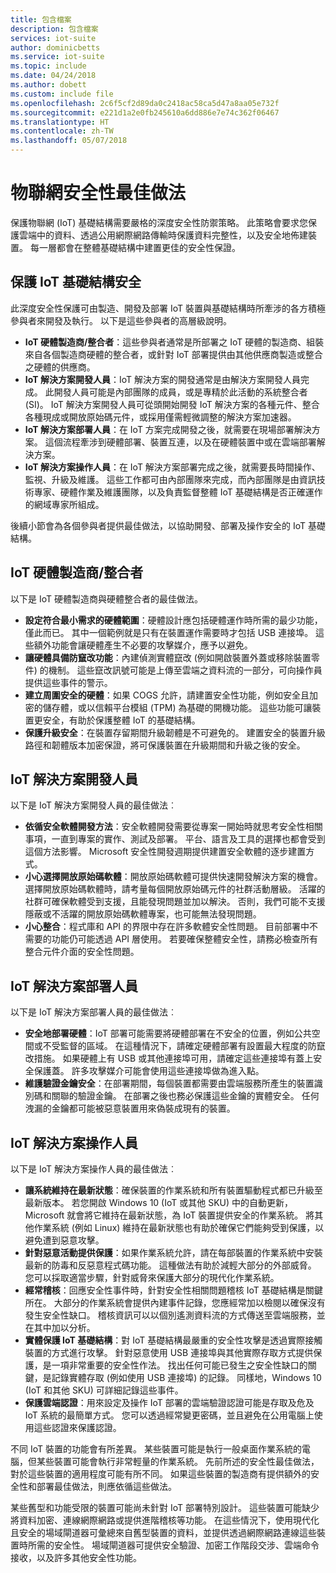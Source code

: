 ```yaml
---
title: 包含檔案
description: 包含檔案
services: iot-suite
author: dominicbetts
ms.service: iot-suite
ms.topic: include
ms.date: 04/24/2018
ms.author: dobett
ms.custom: include file
ms.openlocfilehash: 2c6f5cf2d89da0c2418ac58ca5d47a8aa05e732f
ms.sourcegitcommit: e221d1a2e0fb245610a6dd886e7e74c362f06467
ms.translationtype: HT
ms.contentlocale: zh-TW
ms.lasthandoff: 05/07/2018
---
```

# <a name="internet-of-things-security-best-practices"></a>物聯網安全性最佳做法

保護物聯網 (IoT) 基礎結構需要嚴格的深度安全性防禦策略。 此策略會要求您保護雲端中的資料、透過公用網際網路傳輸時保護資料完整性，以及安全地佈建裝置。 每一層都會在整體基礎結構中建置更佳的安全性保證。

## <a name="secure-an-iot-infrastructure"></a>保護 IoT 基礎結構安全

此深度安全性保護可由製造、開發及部署 IoT 裝置與基礎結構時所牽涉的各方積極參與者來開發及執行。 以下是這些參與者的高層級說明。

* **IoT 硬體製造商/整合者**：這些參與者通常是所部署之 IoT 硬體的製造商、組裝來自各個製造商硬體的整合者，或針對 IoT 部署提供由其他供應商製造或整合之硬體的供應商。
* **IoT 解決方案開發人員**：IoT 解決方案的開發通常是由解決方案開發人員完成。 此開發人員可能是內部團隊的成員，或是專精於此活動的系統整合者 (SI)。 IoT 解決方案開發人員可從頭開始開發 IoT 解決方案的各種元件、整合各種現成或開放原始碼元件，或採用僅需輕微調整的解決方案加速器。
* **IoT 解決方案部署人員**：在 IoT 方案完成開發之後，就需要在現場部署解決方案。 這個流程牽涉到硬體部署、裝置互連，以及在硬體裝置中或在雲端部署解決方案。
* **IoT 解決方案操作人員**：在 IoT 解決方案部署完成之後，就需要長時間操作、監視、升級及維護。 這些工作都可由內部團隊來完成，而內部團隊是由資訊技術專家、硬體作業及維護團隊，以及負責監督整體 IoT 基礎結構是否正確運作的網域專家所組成。

後續小節會為各個參與者提供最佳做法，以協助開發、部署及操作安全的 IoT 基礎結構。

## <a name="iot-hardware-manufacturerintegrator"></a>IoT 硬體製造商/整合者

以下是 IoT 硬體製造商與硬體整合者的最佳做法。

* **設定符合最小需求的硬體範圍**：硬體設計應包括硬體運作時所需的最少功能，僅此而已。 其中一個範例就是只有在裝置運作需要時才包括 USB 連接埠。 這些額外功能會讓硬體產生不必要的攻擊媒介，應予以避免。
* **讓硬體具備防竄改功能**：內建偵測實體竄改 (例如開啟裝置外蓋或移除裝置零件) 的機制。 這些竄改訊號可能是上傳至雲端之資料流的一部分，可向操作員提供這些事件的警示。
* **建立周圍安全的硬體**：如果 COGS 允許，請建置安全性功能，例如安全且加密的儲存體，或以信賴平台模組 (TPM) 為基礎的開機功能。 這些功能可讓裝置更安全，有助於保護整體 IoT 的基礎結構。
* **保護升級安全**：在裝置存留期間升級韌體是不可避免的。 建置安全的裝置升級路徑和韌體版本加密保證，將可保護裝置在升級期間和升級之後的安全。

## <a name="iot-solution-developer"></a>IoT 解決方案開發人員

以下是 IoT 解決方案開發人員的最佳做法︰

* **依循安全軟體開發方法**：安全軟體開發需要從專案一開始時就思考安全性相關事項，一直到專案的實作、測試及部署。 平台、語言及工具的選擇也都會受到這個方法影響。 Microsoft 安全性開發週期提供建置安全軟體的逐步建置方式。
* **小心選擇開放原始碼軟體**：開放原始碼軟體可提供快速開發解決方案的機會。 選擇開放原始碼軟體時，請考量每個開放原始碼元件的社群活動層級。 活躍的社群可確保軟體受到支援，且能發現問題並加以解決。 否則，我們可能不支援隱蔽或不活躍的開放原始碼軟體專案，也可能無法發現問題。
* **小心整合**：程式庫和 API 的界限中存在許多軟體安全性問題。 目前部署中不需要的功能仍可能透過 API 層使用。 若要確保整體安全性，請務必檢查所有整合元件介面的安全性問題。

## <a name="iot-solution-deployer"></a>IoT 解決方案部署人員

以下是 IoT 解決方案部署人員的最佳做法︰

* **安全地部署硬體**：IoT 部署可能需要將硬體部署在不安全的位置，例如公共空間或不受監督的區域。 在這種情況下，請確定硬體部署有設置最大程度的防竄改措施。 如果硬體上有 USB 或其他連接埠可用，請確定這些連接埠有蓋上安全保護蓋。 許多攻擊媒介可能會使用這些連接埠做為進入點。
* **維護驗證金鑰安全**：在部署期間，每個裝置都需要由雲端服務所產生的裝置識別碼和關聯的驗證金鑰。 在部署之後也務必保護這些金鑰的實體安全。 任何洩漏的金鑰都可能被惡意裝置用來偽裝成現有的裝置。

## <a name="iot-solution-operator"></a>IoT 解決方案操作人員

以下是 IoT 解決方案操作人員的最佳做法︰

* **讓系統維持在最新狀態**：確保裝置的作業系統和所有裝置驅動程式都已升級至最新版本。 若您開啟 Windows 10 (IoT 或其他 SKU) 中的自動更新，Microsoft 就會將它維持在最新狀態，為 IoT 裝置提供安全的作業系統。 將其他作業系統 (例如 Linux) 維持在最新狀態也有助於確保它們能夠受到保護，以避免遭到惡意攻擊。
* **針對惡意活動提供保護**：如果作業系統允許，請在每部裝置的作業系統中安裝最新的防毒和反惡意程式碼功能。 這種做法有助於減輕大部分的外部威脅。 您可以採取適當步驟，針對威脅來保護大部分的現代化作業系統。
* **經常稽核**：回應安全性事件時，針對安全性相關問題稽核 IoT 基礎結構是關鍵所在。 大部分的作業系統會提供內建事件記錄，您應經常加以檢閱以確保沒有發生安全性缺口。 稽核資訊可以以個別遙測資料流的方式傳送至雲端服務，並在其中加以分析。
* **實體保護 IoT 基礎結構**：對 IoT 基礎結構最嚴重的安全性攻擊是透過實際接觸裝置的方式進行攻擊。 針對惡意使用 USB 連接埠與其他實際存取方式提供保護，是一項非常重要的安全性作法。 找出任何可能已發生之安全性缺口的關鍵，是記錄實體存取 (例如使用 USB 連接埠) 的記錄。 同樣地，Windows 10 (IoT 和其他 SKU) 可詳細記錄這些事件。
* **保護雲端認證**：用來設定及操作 IoT 部署的雲端驗證認證可能是存取及危及 IoT 系統的最簡單方式。 您可以透過經常變更密碼，並且避免在公用電腦上使用這些認證來保護認證。

不同 IoT 裝置的功能會有所差異。 某些裝置可能是執行一般桌面作業系統的電腦，但某些裝置可能會執行非常輕量的作業系統。 先前所述的安全性最佳做法，對於這些裝置的適用程度可能有所不同。 如果這些裝置的製造商有提供額外的安全性和部署最佳做法，則應依循這些做法。

某些舊型和功能受限的裝置可能尚未針對 IoT 部署特別設計。 這些裝置可能缺少將資料加密、連線網際網路或提供進階稽核等功能。 在這些情況下，使用現代化且安全的場域閘道器可彙總來自舊型裝置的資料，並提供透過網際網路連線這些裝置時所需的安全性。 場域閘道器可提供安全驗證、加密工作階段交涉、雲端命令接收，以及許多其他安全性功能。